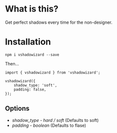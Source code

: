 # What is this?

Get perfect shadows every time for the non-designer.

# Installation

`npm i vshadowizard --save`

Then...

```
import { vshadowizard } from 'vshadowizard';

vshadowizard({
    shadow_type: 'soft',
    padding: false,
});
```

## Options

- _shadow_type_ - _hard / soft_ (Defaults to soft)
- _padding_ - _boolean_ (Defaults to flase)
